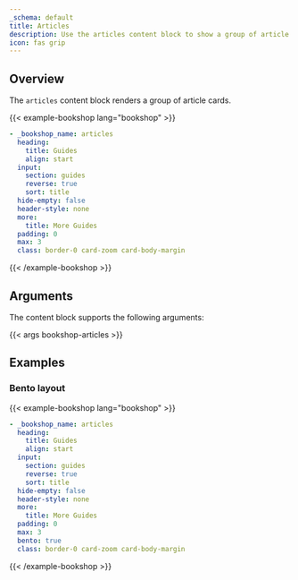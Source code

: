 ```yaml
---
_schema: default
title: Articles
description: Use the articles content block to show a group of article cards.
icon: fas grip
---
```


## Overview

The `articles` content block renders a group of article cards.

<!-- markdownlint-disable MD037 -->
{{< example-bookshop lang="bookshop" >}}

```yml
- _bookshop_name: articles
  heading:
    title: Guides
    align: start
  input:
    section: guides
    reverse: true
    sort: title
  hide-empty: false
  header-style: none
  more:
    title: More Guides
  padding: 0
  max: 3
  class: border-0 card-zoom card-body-margin
```

{{< /example-bookshop >}}
<!-- markdownlint-enable MD037 -->

## Arguments

The content block supports the following arguments:

{{< args bookshop-articles >}}

## Examples

### Bento layout

<!-- markdownlint-disable MD037 -->
{{< example-bookshop lang="bookshop" >}}

```yml
- _bookshop_name: articles
  heading:
    title: Guides
    align: start
  input:
    section: guides
    reverse: true
    sort: title
  hide-empty: false
  header-style: none
  more:
    title: More Guides
  padding: 0
  max: 3
  bento: true
  class: border-0 card-zoom card-body-margin
```

{{< /example-bookshop >}}
<!-- markdownlint-enable MD037 -->
